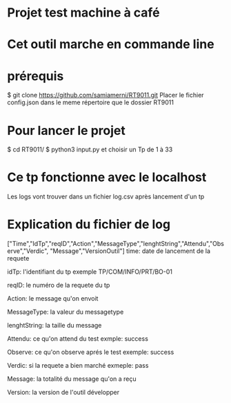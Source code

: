 # Projet test machine à café
# Cet outil marche en commande line
# prérequis
$ git clone https://github.com/samiamerni/RT9011.git
 Placer le fichier config.json dans le meme répertoire que le dossier RT9011
# Pour lancer le projet
$ cd RT9011/
$ python3 input.py et choisir un Tp de 1 à 33
# Ce tp fonctionne avec le localhost 
 Les logs vont trouver dans un fichier log.csv après lancement d'un tp
# Explication du fichier de log
["Time","IdTp","reqID","Action","MessageType","lenghtString","Attendu","Observe","Verdic", "Message","VersionOutil"]
time: date de lancement de la requete

idTp: l'identifiant du tp exemple TP/COM/INFO/PRT/BO-01

reqID: le numéro de la requete du tp

Action: le message qu'on envoit

MessageType: la valeur du messagetype

lenghtString: la taille du message

Attendu: ce qu'on attend du test exmple: success

Observe: ce qu'on observe aprés le test exemple: success

Verdic: si la requete a  bien marché exmeple: pass

Message: la totalité du message qu'on a reçu

Version: la version de l'outil développer 
